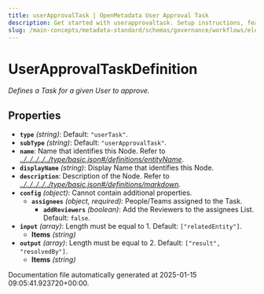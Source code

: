 ```yaml
---
title: userApprovalTask | OpenMetadata User Approval Task
description: Get started with userapprovaltask. Setup instructions, features, and configuration details inside.
slug: /main-concepts/metadata-standard/schemas/governance/workflows/elements/nodes/usertask/userapprovaltask
---
```


# UserApprovalTaskDefinition

*Defines a Task for a given User to approve.*

## Properties

- **`type`** *(string)*: Default: `"userTask"`.
- **`subType`** *(string)*: Default: `"userApprovalTask"`.
- **`name`**: Name that identifies this Node. Refer to *[../../../../../type/basic.json#/definitions/entityName](#/../../../../type/basic.json#/definitions/entityName)*.
- **`displayName`** *(string)*: Display Name that identifies this Node.
- **`description`**: Description of the Node. Refer to *[../../../../../type/basic.json#/definitions/markdown](#/../../../../type/basic.json#/definitions/markdown)*.
- **`config`** *(object)*: Cannot contain additional properties.
  - **`assignees`** *(object, required)*: People/Teams assigned to the Task.
    - **`addReviewers`** *(boolean)*: Add the Reviewers to the assignees List. Default: `false`.
- **`input`** *(array)*: Length must be equal to 1. Default: `["relatedEntity"]`.
  - **Items** *(string)*
- **`output`** *(array)*: Length must be equal to 2. Default: `["result", "resolvedBy"]`.
  - **Items** *(string)*


Documentation file automatically generated at 2025-01-15 09:05:41.923720+00:00.
